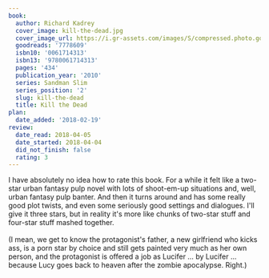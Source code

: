 ```yaml
---
book:
  author: Richard Kadrey
  cover_image: kill-the-dead.jpg
  cover_image_url: https://i.gr-assets.com/images/S/compressed.photo.goodreads.com/books/1275103078l/7778609._SX98_.jpg
  goodreads: '7778609'
  isbn10: '0061714313'
  isbn13: '9780061714313'
  pages: '434'
  publication_year: '2010'
  series: Sandman Slim
  series_position: '2'
  slug: kill-the-dead
  title: Kill the Dead
plan:
  date_added: '2018-02-19'
review:
  date_read: 2018-04-05
  date_started: 2018-04-04
  did_not_finish: false
  rating: 3
---
```


I have absolutely no idea how to rate this book. For a while it felt like a two-star urban fantasy pulp novel with lots of shoot-em-up situations and, well, urban fantasy pulp banter. And then it turns around and has some really good plot twists, and even some seriously good settings and dialogues. I'll give it three stars, but in reality it's more like chunks of two-star stuff and four-star stuff mashed together.<br /><br />(I mean, we get to know the protagonist's father, a new girlfriend who kicks ass, is a porn star by choice and still gets painted very much as her own person, and the protagonist is offered a job as Lucifer … by Lucifer … because Lucy goes back to heaven after the zombie apocalypse. Right.)
